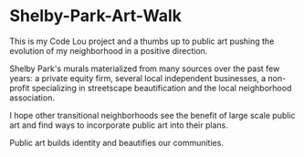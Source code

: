 # Shelby-Park-Art-Walk
This is my Code Lou project and a thumbs up to public art pushing the evolution of my neighborhood in a positive direction. 

Shelby Park's murals materialized from many sources over the past few years: a private equity firm, several local independent businesses, a 
non-profit specializing in streetscape beautification and the local neighborhood association.

I hope other transitional neighborhoods see the benefit of large scale public art and find ways to incorporate public art into their plans. 

Public art builds identity and beautifies our communities.
